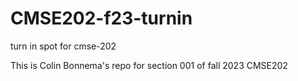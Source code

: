 # CMSE202-f23-turnin
turn in spot for cmse-202

This is Colin Bonnema's repo for section 001 of fall 2023 CMSE202
